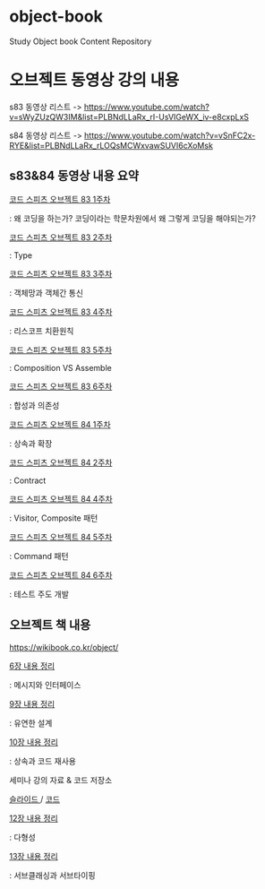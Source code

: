 # object-book
Study Object book Content Repository

# 오브젝트 동영상 강의 내용

s83 동영상 리스트 -> https://www.youtube.com/watch?v=sWyZUzQW3IM&list=PLBNdLLaRx_rI-UsVIGeWX_iv-e8cxpLxS

s84 동영상 리스트 -> https://www.youtube.com/watch?v=vSnFC2x-RYE&list=PLBNdLLaRx_rLOQsMCWxvawSUVI6cXoMsk

## s83&84 동영상 내용 요약 

[ 코드 스피츠 오브젝트 83 1주차 ](https://github.com/LenKIM/object-book/tree/master/object1)

: 왜 코딩을 하는가?  코딩이라는 학문차원에서 왜 그렇게 코딩을 해야되는가?

[ 코드 스피츠 오브젝트 83 2주차 ](https://github.com/LenKIM/object-book/tree/master/object2)

: Type

[ 코드 스피츠 오브젝트 83 3주차 ](https://github.com/LenKIM/object-book/tree/master/object3)

: 객체망과 객체간 통신

[ 코드 스피츠 오브젝트 83 4주차 ](https://github.com/LenKIM/object-book/tree/master/object4)

: 리스코프 치환원칙

[ 코드 스피츠 오브젝트 83 5주차 ](https://github.com/LenKIM/object-book/tree/master/object5)

: Composition VS Assemble

[ 코드 스피츠 오브젝트 83 6주차 ](https://github.com/LenKIM/object-book/tree/master/object6)

: 합성과 의존성

[ 코드 스피츠 오브젝트 84 1주차 ](https://github.com/LenKIM/object-book/tree/master/object7)

: 상속과 확장

[ 코드 스피츠 오브젝트 84 2주차 ](https://github.com/LenKIM/object-book/tree/master/object8)

: Contract 

[ 코드 스피츠 오브젝트 84 4주차 ](https://github.com/LenKIM/object-book/tree/master/object10)

: Visitor, Composite 패턴

[ 코드 스피츠 오브젝트 84 5주차 ](https://github.com/LenKIM/object-book/tree/master/object11)

: Command 패턴

[ 코드 스피츠 오브젝트 84 6주차 ](https://github.com/LenKIM/object-book/tree/master/object12)

: 테스트 주도 개발
 
## 오브젝트 책 내용

https://wikibook.co.kr/object/

[ 6장 내용 정리 ](https://github.com/LenKIM/object-book/tree/master/object-origin-book/chapter06)

: 메시지와 인터페이스
 
[ 9장 내용 정리 ](https://github.com/LenKIM/object-book/tree/master/object-origin-book/chapter09) 

: 유연한 설계

[ 10장 내용 정리 ](https://github.com/LenKIM/object-book/tree/master/object-origin-book/chapter10) 

: 상속과 코드 재사용

세미나 강의 자료 & 코드 저장소

[ 슬라이드 ](https://www.slideshare.net/JoenggyuLenKim/ss-193849468) / [ 코드 ](https://github.com/LenKIM/code-reuse-seminar)

[ 12장 내용 정리 ](https://github.com/LenKIM/object-book/tree/master/object-origin-book/chapter12)

: 다형성  

[ 13장 내용 정리 ](https://github.com/LenKIM/object-book/tree/master/object-origin-book/chapter13) 

: 서브클래싱과 서브타이핑
